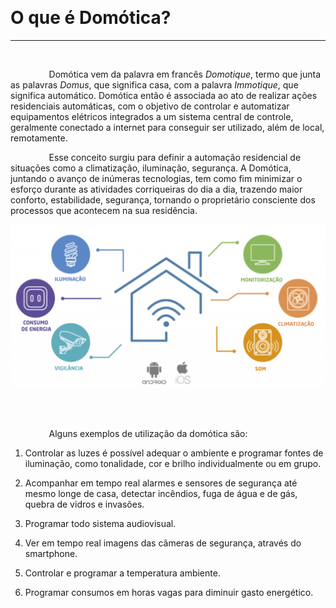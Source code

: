 
⠀⠀⠀⠀⠀⠀⠀

# O que é Domótica?
------
⠀⠀⠀⠀⠀⠀⠀⠀⠀
⠀⠀⠀⠀⠀⠀⠀⠀⠀

⠀⠀⠀⠀⠀⠀Domótica vem da palavra em francês *Domotique*, termo que junta as palavras *Domus*, que significa casa, com a palavra *Immotique*, que significa automático. Domótica então é associada ao ato de realizar ações residenciais automáticas, com o objetivo de controlar e automatizar equipamentos elétricos integrados a um sistema central de controle, geralmente conectado a internet para conseguir ser utilizado, além de local, remotamente.

⠀⠀⠀⠀⠀⠀Esse conceito surgiu para definir a automação residencial de situações como a climatização, iluminação, segurança. A Domótica, juntando o avanço de inúmeras tecnologias, tem como fim minimizar o esforço durante as atividades corriqueiras do dia a dia, trazendo maior conforto, estabilidade, segurança, tornando o proprietário consciente dos processos que acontecem na sua residência. 


![DOMOTICA](https://github.com/joananana/Projeto-Integrador-2/blob/main/Imagens/DOMOTICA.png "Domótica")
⠀⠀⠀⠀⠀⠀⠀⠀⠀
⠀⠀⠀⠀⠀⠀⠀⠀⠀

⠀⠀⠀⠀⠀⠀⠀⠀⠀
⠀⠀⠀⠀⠀⠀⠀⠀⠀

⠀⠀⠀⠀⠀⠀Alguns exemplos de utilização da domótica são:

1. Controlar as luzes é possível adequar o ambiente e programar fontes de iluminação, como tonalidade, cor e brilho individualmente ou em grupo.

2. Acompanhar em tempo real alarmes e sensores de segurança até mesmo longe de casa, detectar incêndios, fuga de água e de gás, quebra de vidros e invasões.

3. Programar todo sistema audiovisual.

4. Ver em tempo real imagens das câmeras de segurança, através do smartphone.

5. Controlar e programar a temperatura ambiente.

6. Programar consumos em horas vagas para diminuir gasto energético.


